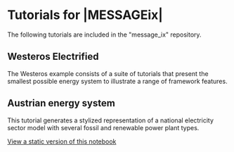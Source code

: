Tutorials for |MESSAGEix|
=========================

The following tutorials are included in the "message_ix" repository.

Westeros Electrified
--------------------

The Westeros example consists of a suite of tutorials that present the smallest possible energy system to illustrate a range of framework features.

Austrian energy system
----------------------

This tutorial generates a stylized representation of a national electricity sector model with several fossil and renewable power plant types.

[View a static version of this notebook](https://github.com/iiasa/message_ix/blob/26cc08f31e2741d2fd60f3493264e654987cc6b1/tutorial/Austrian_energy_system/austria.ipynb)
